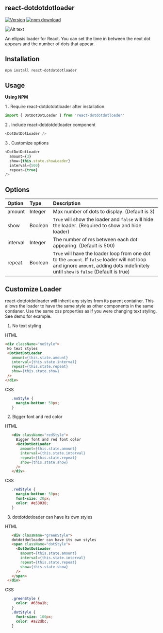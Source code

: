 ## react-dotdotdotloader
[![Version](http://img.shields.io/npm/v/react-dotdotdotloader.svg)](https://www.npmjs.com/package/react-dotdotdotloader)
[![npm download][download-image]][download-url]

[download-image]: https://img.shields.io/npm/dm/react-dotdotdotloader.svg?style=flat-square
[download-url]: https://www.npmjs.com/package/react-dotdotdotloader

![Alt text](https://image.ibb.co/ew7qr5/in2.gif "Ellipsis Loader")

An ellipsis loader for React. You can set the time in between the next dot appears and the number of dots that appear.


## Installation
```sh
npm install react-dotdotdotloader
```

## Usage
**Using NPM**

1 . Require react-dotdotdotloader after installation

```js
import { DotDotDotLoader } from 'react-dotdotdotloader'
```

2 . Include react-dotdotdotloader component


```js
<DotDotDotLoader />
```

3 . Customize options

```js
<DotDotDotLoader 
  amount={3}
  show={this.state.showLoader}
  interval={500}
  repeat={true}
/>
```

## Options
Option|Type	|  Description
|:---|:---|:---
 amount	|  Integer  | Max number of dots to display. (Default is 3)
 show	|  Boolean  | `True` will show the loader and `false` will hide the loader. (Required to show and hide loader)
 interval |  Integer  | The number of ms between each dot appearing. (Default is 500)
 repeat |  Boolean  | `True` will have the loader loop from one dot to the `amount`. If `false` loader will not loop and ignore `amount`, adding dots indefinitely until `show` is `false` (Default is true)

 ## Customize Loader
 react-dotdotdotloader will inherit any styles from its parent container. This allows the loader to have the same style as other components in the same contianer. Use the same css properties as if you were changing text styling. See demo for example.

 1. No text styling

 HTML
 ```html
 <div className="noStyle">
  No text styles
  <DotDotDotLoader
    amount={this.state.amount}
    interval={this.state.interval}
    repeat={this.state.repeat}
    show={this.state.show}
  />
 </div>
 ```

 CSS
 ```css
 	.noStyle {
	  margin-bottom: 50px;
	}
 ```
 2. Bigger font and red color

 HTML
 ```html
	<div className="redStyle">
	  Bigger font and red font color
	  <DotDotDotLoader
	    amount={this.state.amount}
	    interval={this.state.interval}
	    repeat={this.state.repeat}
	    show={this.state.show}
	  />
	</div>
 ```

 CSS
 ```css
 	.redStyle {
	  margin-bottom: 50px;
	  font-size: 20px;
	  color: #e53030;
	}
 ```

 3. dotdotdotloader can have its own styles

 HTML
 ```html
 	<div className="greenStyle">
    dotdotdotloader can have its own styles
    <span className="dotStyle">
      <DotDotDotLoader
        amount={this.state.amount}
        interval={this.state.interval}
        repeat={this.state.repeat}
        show={this.state.show}
      />
    </span>
  </div>
 ```

 CSS
 ```css
 	.greenStyle {
	  color: #63ba1b;
	}
	.dotStyle {
	  font-size: 100px;
	  color: #a22dbc;
	}
 ```

